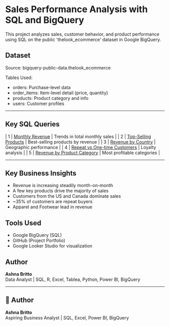 # Sales Performance Analysis with SQL and BigQuery

This project analyzes sales, customer behavior, and product performance using SQL on the public 'thelook_ecommerce' dataset in Google BigQuery.

## Dataset
Source: bigquery-public-data.thelook_ecommerce

Tables Used:
- orders: Purchase-level data
- order_items: Item-level detail (price, quantity)
- products: Product category and info
- users: Customer profiles

---

## Key SQL Queries

| 1 | [Monthly Revenue](queries/01_monthly_revenue.sql) | Trends in total monthly sales |
| 2 | [Top-Selling Products](queries/02_top_selling_products.sql) | Best-selling products by revenue |
| 3 | [Revenue by Country](queries/03_revenue_by_country.sql) | Geographic performance |
| 4 | [Repeat vs One-time Customers](queries/04_repeat_vs_one_time_customers.sql) | Loyalty analysis |
| 5 | [Revenue by Product Category](queries/05_revenue_by_category.sql) | Most profitable categories |

---

## Key Business Insights
- Revenue is increasing steadily month-on-month
- A few key products drive the majority of sales
- Customers from the US and Canada dominate sales
- ~35% of customers are repeat buyers
- Apparel and Footwear lead in revenue


## Tools Used
- Google BigQuery (SQL)
- GitHub (Project Portfolio)
- Google Looker Studio for visualization

## Author
**Ashna Britto**  
Data Analyst | SQL, R, Excel, Tablea, Python, Power BI, BigQuery

---

## 👤 Author
**Ashna Britto**  
Aspiring Business Analyst | SQL, Excel, Power BI, BigQuery

